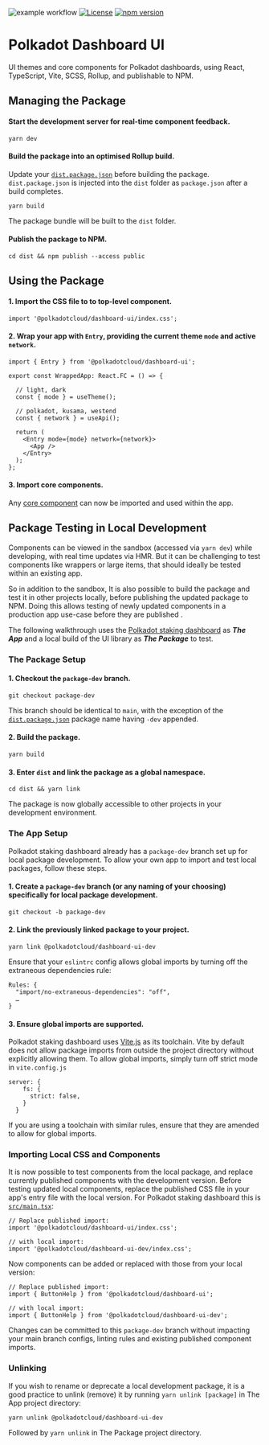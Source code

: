 ![example workflow](https://github.com/paritytech/polkadot-dashboard-ui/actions/workflows/main.yml/badge.svg) [![License](https://img.shields.io/badge/License-Apache_2.0-blue.svg)](https://opensource.org/licenses/Apache-2.0) [![npm version](https://badge.fury.io/js/@polkadotcloud%2Fdashboard-ui.svg)](https://www.npmjs.com/package/@polkadotcloud/dashboard-ui)

# Polkadot Dashboard UI

UI themes and core components for Polkadot dashboards, using React, TypeScript, Vite, SCSS, Rollup, and publishable to NPM.

## Managing the Package

#### Start the development server for real-time component feedback.

```
yarn dev
```

#### Build the package into an optimised Rollup build.

Update your [`dist.package.json`](https://github.com/paritytech/polkadot-dashboard-ui/blob/main/dist.package.json) before building the package. `dist.package.json` is injected into the `dist` folder as `package.json` after a build completes.

```
yarn build
```

The package bundle will be built to the `dist` folder.

#### Publish the package to NPM.

```
cd dist && npm publish --access public
```

## Using the Package

#### 1. Import the CSS file to to top-level component.

```
import '@polkadotcloud/dashboard-ui/index.css';
```

#### 2. Wrap your app with `Entry`, providing the current theme `mode` and active `network`.

```
import { Entry } from '@polkadotcloud/dashboard-ui';

export const WrappedApp: React.FC = () => {

  // light, dark
  const { mode } = useTheme();
  
  // polkadot, kusama, westend
  const { network } = useApi();

  return (
    <Entry mode={mode} network={network}>
      <App />
    </Entry>
  );
};
```

#### 3. Import core components.
Any [core component](https://github.com/paritytech/polkadot-dashboard-ui/tree/main/lib) can now be imported and used within the app. 

## Package Testing in Local Development

Components can be viewed in the sandbox (accessed via `yarn dev`) while developing, with real time updates via HMR. But it can be challenging to test components like wrappers or large items, that should ideally be tested within an existing app.

So in addition to the sandbox, It is also possible to build the package and test it in other projects locally, before publishing the updated package to NPM. Doing this allows testing of newly updated components in a production app use-case before they are published .

The following walkthrough uses the [Polkadot staking dashboard](https://github.com/paritytech/polkadot-staking-dashboard) as **_The App_** and a local build of the UI library as **_The Package_** to test.

### The Package Setup

#### 1. Checkout the `package-dev` branch.

```
git checkout package-dev
```

This branch should be identical to `main`, with the exception of the [`dist.package.json`](https://github.com/paritytech/polkadot-dashboard-ui/blob/4d66892e73afe7cc17465411b6bc7fe5817c7447/dist.package.json#L2) package name having `-dev` appended.

#### 2. Build the package.

```
yarn build
```

#### 3. Enter `dist` and link the package as a global namespace.

```
cd dist && yarn link
```

The package is now globally accessible to other projects in your development environment.

### The App Setup

Polkadot staking dashboard already has a `package-dev` branch set up for local package development. To allow your own app to import and test local packages, follow these steps.

#### 1. Create a `package-dev` branch (or any naming of your choosing) specifically for local package development.

```
git checkout -b package-dev
```

#### 2. Link the previously linked package to your project.

```
yarn link @polkadotcloud/dashboard-ui-dev
```

Ensure that your `eslintrc` config allows global imports by turning off the extraneous dependencies rule:

```
Rules: {
  "import/no-extraneous-dependencies": "off",
  …
}
```

#### 3. Ensure global imports are supported. 

Polkadot staking dashboard uses [Vite.js](https://vitejs.dev) as its toolchain. Vite by default does not allow package imports from outside the project directory without explicitly allowing them. To allow global imports, simply turn off strict mode in `vite.config.js`

```
server: {
    fs: {
      strict: false,
    }
  }
```

If you are using a toolchain with similar rules, ensure that they are amended to allow for global imports.

### Importing Local CSS and Components

It is now possible to test components from the local package, and replace currently published components with the development version. Before testing updated local components, replace the published CSS file in your app's entry file with the local version. For Polkadot staking dashboard this is [`src/main.tsx`](https://github.com/paritytech/polkadot-staking-dashboard/blob/4c07fb786f2f82b7f18f1acb1dd4183b7e04bebe/src/main.tsx#L4):

```
// Replace published import:
import '@polkadotcloud/dashboard-ui/index.css';

// with local import:
import '@polkadotcloud/dashboard-ui-dev/index.css';
```

Now components can be added or replaced with those from your local version:

```
// Replace published import:
import { ButtonHelp } from '@polkadotcloud/dashboard-ui';

// with local import:
import { ButtonHelp } from '@polkadotcloud/dashboard-ui-dev';
```

Changes can be committed to this `package-dev` branch without impacting your main branch configs, linting rules and existing published component imports.

### Unlinking

If you wish to rename or deprecate a local development package, it is a good practice to unlink (remove) it by running `yarn unlink [package]` in The App project directory:

```
yarn unlink @polkadotcloud/dashboard-ui-dev
```

Followed by `yarn unlink` in The Package project directory.
